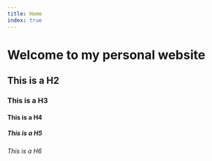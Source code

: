 ```yaml
---
title: Home
index: true
---
```


# Welcome to my personal website

## This is a H2

### This is a H3

#### This is a H4

##### This is a H5

###### This is a H6
